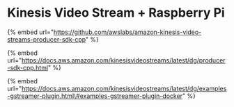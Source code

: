 # Kinesis Video Stream + Raspberry Pi



{% embed url="https://github.com/awslabs/amazon-kinesis-video-streams-producer-sdk-cpp" %}



{% embed url="https://docs.aws.amazon.com/kinesisvideostreams/latest/dg/producer-sdk-cpp.html" %}



{% embed url="https://docs.aws.amazon.com/kinesisvideostreams/latest/dg/examples-gstreamer-plugin.html\#examples-gstreamer-plugin-docker" %}




